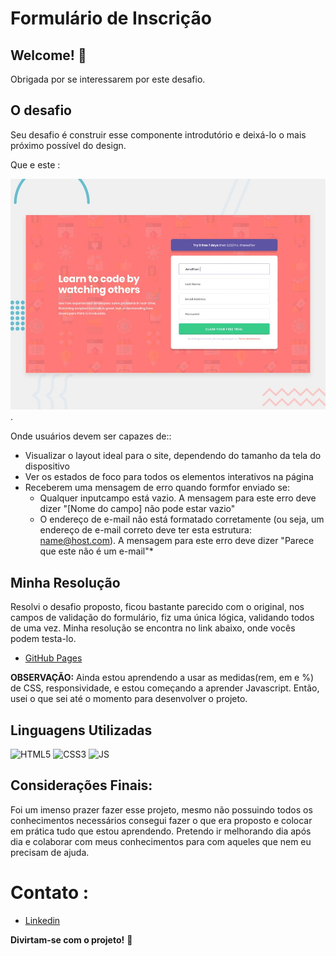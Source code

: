 # Formulário de Inscrição

## Welcome! 👋

Obrigada por se interessarem por este desafio.

## O desafio
Seu desafio é construir esse componente introdutório e deixá-lo o mais próximo possível do design.

Que e este : 

![frontend Mentor](./design/desktop-preview.jpg) .


Onde usuários devem ser capazes de::

- Visualizar o layout ideal para o site, dependendo do tamanho da tela do dispositivo
- Ver os estados de foco para todos os elementos interativos na página
- Receberem uma mensagem de erro quando formfor enviado se:
  - Qualquer inputcampo está vazio. A mensagem para este erro deve dizer "[Nome do campo] não pode estar vazio"
  - O endereço de e-mail não está formatado corretamente (ou seja, um endereço de e-mail correto deve ter esta estrutura: name@host.com). A mensagem para este erro deve dizer "Parece que este não é um e-mail"*

## Minha Resolução

  Resolvi o desafio proposto, ficou bastante parecido com o original, nos campos de validação do formulário, fiz uma única lógica, validando todos de uma vez. Minha resolução se encontra no link abaixo, onde vocês podem testa-lo.

- [GitHub Pages](https://pages.github.com/)

**OBSERVAÇÃO:**
Ainda estou aprendendo a usar as medidas(rem, em e %) de CSS, responsividade, e estou começando a aprender Javascript.
Então, usei o que sei até o momento para desenvolver o projeto.

## Linguagens Utilizadas

  ![HTML5](https://img.shields.io/badge/HTML5-E34F26?style=for-the-badge&logo=html5&logoColor=white)
  ![CSS3](https://img.shields.io/badge/CSS3-1572B6?style=for-the-badge&logo=css3&logoColor=white)
  ![JS](https://img.shields.io/badge/JavaScript-323330?style=for-the-badge&logo=javascript&logoColor=F7DF1E)

## Considerações Finais:

Foi um imenso prazer fazer esse projeto, mesmo não possuindo todos os conhecimentos necessários consegui fazer o que era proposto e colocar em prática tudo que estou aprendendo. Pretendo ir melhorando dia após dia e colaborar com meus conhecimentos para com aqueles que nem eu precisam de ajuda.

# Contato :
  - [Linkedin](https://www.linkedin.com/in/crisleine-erculano/)

**Divirtam-se com o projeto!** 🚀
